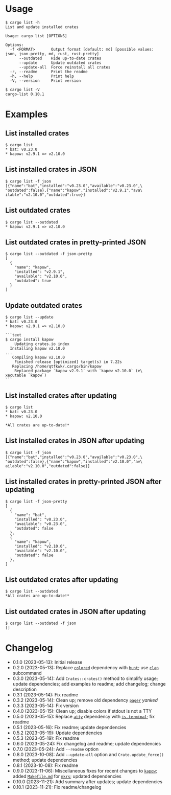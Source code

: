 # Usage

```text
$ cargo list -h
List and update installed crates

Usage: cargo list [OPTIONS]

Options:
  -f <FORMAT>       Output format [default: md] [possible values: json, json-pretty, md, rust, rust-pretty]
      --outdated    Hide up-to-date crates
      --update      Update outdated crates
      --update-all  Force reinstall all crates
  -r, --readme      Print the readme
  -h, --help        Print help
  -V, --version     Print version
```

```text
$ cargo list -V
cargo-list 0.10.1
```

# Examples

## List installed crates

```text
$ cargo list
* bat: v0.23.0
* kapow: v2.9.1 => v2.10.0
```

## List installed crates in JSON

```text
$ cargo list -f json
[{"name":"bat","installed":"v0.23.0","available":"v0.23.0",\
"outdated":false},{"name":"kapow","installed":"v2.9.1","ava\
ilable":"v2.10.0","outdated":true}]
```

## List outdated crates

```text
$ cargo list --outdated
* kapow: v2.9.1 => v2.10.0
```

## List outdated crates in pretty-printed JSON

```text
$ cargo list --outdated -f json-pretty
[
  {
    "name": "kapow",
    "installed": "v2.9.1",
    "available": "v2.10.0",
    "outdated": true
  }
]
```

## Update outdated crates

~~~text
$ cargo list --update
* bat: v0.23.0
* kapow: v2.9.1 => v2.10.0

```text
$ cargo install kapow
    Updating crates.io index
  Installing kapow v2.10.0
...
   Compiling kapow v2.10.0
    Finished release [optimized] target(s) in 7.22s
   Replacing /home/qtfkwk/.cargo/bin/kapow
    Replaced package `kapow v2.9.1` with `kapow v2.10.0` (e\
xecutable `kapow`)
```
~~~

## List installed crates after updating

```text
$ cargo list
* bat: v0.23.0
* kapow: v2.10.0

*All crates are up-to-date!*
```

## List installed crates in JSON after updating

```text
$ cargo list -f json
[{"name":"bat","installed":"v0.23.0","available":"v0.23.0",\
"outdated":false},{"name":"kapow","installed":"v2.10.0","av\
ailable":"v2.10.0","outdated":false}]
```

## List installed crates in pretty-printed JSON after updating

```text
$ cargo list -f json-pretty
[
  {
    "name": "bat",
    "installed": "v0.23.0",
    "available": "v0.23.0",
    "outdated": false
  },
  {
    "name": "kapow",
    "installed": "v2.10.0",
    "available": "v2.10.0",
    "outdated": false
  },
]
```

## List outdated crates after updating

```text
$ cargo list --outdated
*All crates are up-to-date!*
```

## List outdated crates in JSON after updating

```text
$ cargo list --outdated -f json
[]
```

# Changelog

* 0.1.0 (2023-05-13): Initial release
* 0.2.0 (2023-05-13): Replace [`colored`] dependency with [`bunt`]; use [`clap`]
  subcommand
* 0.3.0 (2023-05-14): Add `Crates::crates()` method to simplify usage; update
  dependencies; add examples to readme; add changelog; change description
* 0.3.1 (2023-05-14): Fix readme
* 0.3.2 (2023-05-14): Clean up; remove old dependency [`pager`] *yanked*
* 0.3.3 (2023-05-14): Fix version
* 0.4.0 (2023-05-15): Clean up; disable colors if stdout is not a TTY
* 0.5.0 (2023-05-15): Replace [`atty`] dependency with [`is-terminal`]; fix
  readme
* 0.5.1 (2023-05-16): Fix readme; update dependencies
* 0.5.2 (2023-05-19): Update dependencies
* 0.5.3 (2023-05-19): Fix readme
* 0.6.0 (2023-05-24): Fix changelog and readme; update dependencies
* 0.7.0 (2023-05-24): Add `--readme` option
* 0.8.0 (2023-10-08): Add `--update-all` option and `Crate.update_force()`
  method; update dependencies
* 0.8.1 (2023-10-08): Fix readme
* 0.9.0 (2023-11-06): Miscellaneous fixes for recent changes to [`kapow`]; added
  [`Makefile.md`] for [`mkrs`]; updated dependencies
* 0.10.0 (2023-11-21): Add summary after updates; update dependencies
* 0.10.1 (2023-11-21): Fix readme/changelog

[`atty`]: https://crates.io/crates/atty
[`bunt`]: https://crates.io/crates/bunt
[`clap`]: https://crates.io/crates/clap
[`colored`]: https://crates.io/crates/colored
[`is-terminal`]: https://crates.io/crates/is-terminal
[`kapow`]: https://crates.io/crates/kapow
[`mkrs`]: https://crates.io/crates/mkrs
[`pager`]: https://crates.io/crates/pager

[`Makefile.md`]: Makefile.md

